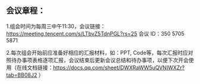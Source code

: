 ## 会议章程：

1.组会时间为每周三中午11:30，会议链接：https://meeting.tencent.com/s/LTbvZ5TdnPGL?rs=25 会议 ID：350 5705 5871

2.每次组会开始前应准备好相应的汇报材料，如：PPT, Code等，每次汇报时应对照待办事项表格逐项汇报，会议结束后更新会议总结和待办事项，以便下次开会使用（在线文档链接：https://docs.qq.com/sheet/DWXRaWW5uQVNIWXZr?tab=BB08J2 ）


